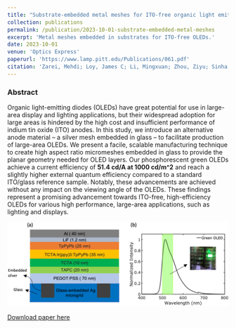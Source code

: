 ```yaml
---
title: "Substrate-embedded metal meshes for ITO-free organic light emitting diodes"
collection: publications
permalink: /publication/2023-10-01-substrate-embedded-metal-meshes
excerpt: 'Metal meshes embedded in substrates for ITO-free OLEDs.'
date: 2023-10-01
venue: 'Optics Express'
paperurl: 'https://www.lamp.pitt.edu/Publications/061.pdf'
citation: 'Zarei, Mehdi; Loy, James C; Li, Mingxuan; Zhou, Ziyu; Sinha, Sneh; LeMieux, Melbs; Walker, S Brett; Rand, Barry P; Leu, Paul W. (2023). &quot;Substrate-embedded metal meshes for ITO-free organic light emitting diodes.&quot; <i>Optics Express</i>. 31(21): 34697-34707.'
---
```

### Abstract

Organic light-emitting diodes (OLEDs) have great potential for use in large-area display and lighting applications, but their widespread adoption for large areas is hindered by the high cost and insufficient performance of indium tin oxide (ITO) anodes. In this study, we introduce an alternative anode material – a silver mesh embedded in glass – to facilitate production of large-area OLEDs. We present a facile, scalable manufacturing technique to create high aspect ratio micromeshes embedded in glass to provide the planar geometry needed for OLED layers. Our phosphorescent green OLEDs achieve a current efficiency of **51.4 cd/A at 1000 cd/m^2** and reach a slightly higher external quantum efficiency compared to a standard ITO/glass reference sample. Notably, these advancements are achieved without any impact on the viewing angle of the OLEDs. These findings represent a promising advancement towards ITO-free, high-efficiency OLEDs for various high performance, large-area applications, such as lighting and displays.

![Table of Contents Image](/images/2023-10-01-TOC.jpg)

[Download paper here](https://www.lamp.pitt.edu/Publications/061.pdf)

<!-- Recommended citation: Zarei, Mehdi; Loy, James C; Li, Mingxuan; Zhou, Ziyu; Sinha, Sneh; LeMieux, Melbs; Walker, S Brett; Rand, Barry P; Leu, Paul W. (2023). "Substrate-embedded metal meshes for ITO-free organic light emitting diodes." <i>Optics Express</i>. 31(21): 34697-34707. -->
